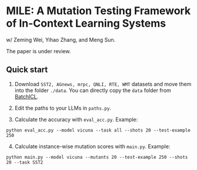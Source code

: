# MILE: A Mutation Testing Framework of In-Context Learning Systems
w/ Zeming Wei, Yihao Zhang, and Meng Sun.

The paper is under review.

## Quick start
1. Download `SST2, AGnews, mrpc, QNLI, RTE, WMT` datasets and move them into the folder `./data`. You can directly copy the `data` folder from [BatchICL](https://github.com/Cardinalere/Batch-ICL).

2. Edit the paths to your LLMs in `paths.py`.

3. Calculate the accuracy with `eval_acc.py`. Example:
```
python eval_acc.py --model vicuna --task all --shots 20 --test-example 250
```

4. Calculate instance-wise mutation scores with `main.py`. Example:
```
python main.py --model vicuna --mutants 20 --test-example 250 --shots 20 --task SST2
```

